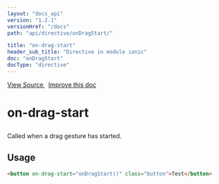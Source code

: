 ```yaml
---
layout: "docs_api"
version: "1.2.1"
versionHref: "/docs"
path: "api/directive/onDragStart/"

title: "on-drag-start"
header_sub_title: "Directive in module ionic"
doc: "onDragStart"
docType: "directive"
---
```


<div class="improve-docs">
  <a href='http://github.com/driftyco/ionic/tree/master/js/angular/directive/gesture.js#L89'>
    View Source
  </a>
  &nbsp;
  <a href='http://github.com/driftyco/ionic/edit/master/js/angular/directive/gesture.js#L89'>
    Improve this doc
  </a>
</div>




<h1 class="api-title">

  on-drag-start



</h1>





Called when a drag gesture has started.








  
<h2 id="usage">Usage</h2>
  
```html
<button on-drag-start="onDragStart()" class="button">Test</button>
```
  
  

  






